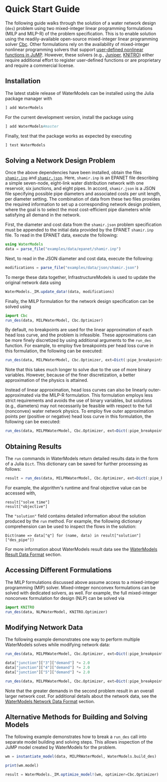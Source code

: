 # Quick Start Guide
The following guide walks through the solution of a water network design (`des`) problem using two mixed-integer linear programming formulations (MILP and MILP-R) of the problem specification.
This is to enable solution using the readily-available open-source mixed-integer linear programming solver [Cbc](https://github.com/JuliaOpt/Cbc.jl).
Other formulations rely on the availability of mixed-integer nonlinear programming solvers that support [user-defined nonlinear functions in JuMP](http://www.juliaopt.org/JuMP.jl/dev/nlp/#User-defined-Functions-1).
However, these solvers (e.g., [Juniper](https://github.com/lanl-ansi/Juniper.jl), [KNITRO](https://github.com/JuliaOpt/KNITRO.jl)) either require additional effort to register user-defined functions or are proprietary and require a commercial license.

## Installation
The latest stable release of WaterModels can be installed using the Julia package manager with
```julia
] add WaterModels
```

For the current development version, install the package using
```julia
] add WaterModels#master
```

Finally, test that the package works as expected by executing
```julia
] test WaterModels
```

## Solving a Network Design Problem
Once the above dependencies have been installed, obtain the files [`shamir.inp`](https://raw.githubusercontent.com/lanl-ansi/WaterModels.jl/master/examples/data/epanet/shamir.inp) and [`shamir.json`](https://raw.githubusercontent.com/lanl-ansi/WaterModels.jl/master/examples/data/json/shamir.json).
Here, `shamir.inp` is an EPANET file describing a simple seven-node, eight-link water distribution network with one reservoir, six junctions, and eight pipes.
In accord, `shamir.json` is a JSON file specifying possible pipe diameters and associated costs per unit length, per diameter setting.
The combination of data from these two files provides the required information to set up a corresponding network design problem, where the goal is to select the most cost-efficient pipe diameters while satisfying all demand in the network.

First, the diameter and cost data from the `shamir.json` problem specification must be appended to the initial data provided by the EPANET `shamir.inp` file.
To read in the EPANET data, execute the following:

```julia
using WaterModels
data = parse_file("examples/data/epanet/shamir.inp")
```

Next, to read in the JSON diameter and cost data, execute the following:
```julia
modifications = parse_file("examples/data/json/shamir.json")
```

To merge these data together, InfrastructureModels is used to update the original network data using
```julia
WaterModels._IM.update_data!(data, modifications)
```

Finally, the MILP formulation for the network design specification can be solved using
```julia
import Cbc
run_des(data, MILPWaterModel, Cbc.Optimizer)
```

By default, no breakpoints are used for the linear approximation of each head loss curve, and the problem is infeasible.
These approximations can be more finely discretized by using additional arguments to the `run_des` function.
For example, to employ five breakpoints per head loss curve in this formulation, the following can be executed:
```julia
run_des(data, MILPWaterModel, Cbc.Optimizer, ext=Dict(:pipe_breakpoints=>5))
```
Note that this takes much longer to solve due to the use of more binary variables.
However, because of the finer discretization, a better approximation of the physics is attained.

Instead of linear approximation, head loss curves can also be linearly outer-approximated via the MILP-R formulation.
This formulation employs less strict requirements and avoids the use of binary variables, but solutions (e.g., diameters) may not necessarily be feasible with respect to the full (nonconvex) water network physics.
To employ five outer approximation points per (positive or negative) head loss curve in this formulation, the following can be executed:
```julia
run_des(data, MILPRWaterModel, Cbc.Optimizer, ext=Dict(:pipe_breakpoints=>5))
```

## Obtaining Results
The `run` commands in WaterModels return detailed results data in the form of a Julia `Dict`.
This dictionary can be saved for further processing as follows:
```julia
result = run_des(data, MILPRWaterModel, Cbc.Optimizer, ext=Dict(:pipe_breakpoints=>5))
```

For example, the algorithm's runtime and final objective value can be accessed with,
```
result["solve_time"]
result["objective"]
```

The `"solution"` field contains detailed information about the solution produced by the `run` method.
For example, the following dictionary comprehension can be used to inspect the flows in the solution:
```
Dict(name => data["q"] for (name, data) in result["solution"]["des_pipe"])
```

For more information about WaterModels result data see the [WaterModels Result Data Format](@ref) section.

## Accessing Different Formulations
The MILP formulations discussed above assume access to a mixed-integer programming (MIP) solver.
Mixed-integer nonconvex formulations can be solved with dedicated solvers, as well.
For example, the full mixed-integer nonconvex formulation for design (NLP) can be solved via
```julia
import KNITRO
run_des(data, NLPWaterModel, KNITRO.Optimizer)
```

## Modifying Network Data
The following example demonstrates one way to perform multiple WaterModels solves while modifying network data:
```julia
run_des(data, MILPRWaterModel, Cbc.Optimizer, ext=Dict(:pipe_breakpoints=>5))

data["junction"]["3"]["demand"] *= 2.0
data["junction"]["4"]["demand"] *= 2.0
data["junction"]["5"]["demand"] *= 2.0

run_des(data, MILPRWaterModel, Cbc.Optimizer, ext=Dict(:pipe_breakpoints=>5))
```
Note that the greater demands in the second problem result in an overall larger network cost.
For additional details about the network data, see the [WaterModels Network Data Format](@ref) section.

## Alternative Methods for Building and Solving Models
The following example demonstrates how to break a `run_des` call into separate model building and solving steps.
This allows inspection of the JuMP model created by WaterModels for the problem.
```julia
wm = instantiate_model(data, MILPRWaterModel, WaterModels.build_des)

print(wm.model)

result = WaterModels._IM.optimize_model!(wm, optimizer=Cbc.Optimizer)
```
